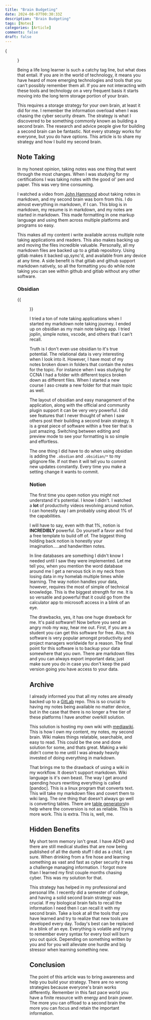 ```yaml
---
title: "Brain Budgeting"
date: 2024-08-07T00:30:33Z
description: "Brain Budgeting"
tags: [Notes]
categories: [Article]
comments: false
draft: false
---
```


{<figure src="location of imagehttps://www.grahamsquires.com/wp-content/uploads/2020/10/2nd-Brain-600x450.png">}

Being a life long learner is such a catchy tag line, but what does that entail. If you are in the world of technology, it means you have heard of more emerging technologies and tools that you can't possibly remember them all. If you are not interacting with these tools and technology on a very frequent basis it starts moving into the long term storage portion of your brain.

This requires a storage strategy for your own brain, at least it did for me. I remember the information overload when I was chasing the cyber security dream. The strategy is what I discovered to be something commonly known as building a second brain. The research and advice people give for building a second brain can be fantastic. Not every strategy works for everyone, but you do have options. This article is to share my strategy and how I build my second brain.

## Note Taking

In my honest opinion, taking notes was one thing that went through the most changes. When I was studying for my certifications I was taking notes with the good ol' pen and paper. This was very time consuming. 

I watched a video from [John Hammond](https://www.youtube.com/watch?v=MQGozZzHUwQ) about taking notes in markdown, and my second brain was born from this. I do almost everything in markdown, if I can. This blog is in markdown, my resume is in markdown, and my notes are started in markdown. This made formatting in one markup language and using them across multiple platforms and programs so easy.

This makes all my content i write available across multiple note taking applications and readers. This also makes backing up and moving the files incredible valuable. Personally, all my markdown files are backed up to a gitlab repository. Using gitlab makes it backed up,sync'd, and available from any device at any time. A side benefit is that gitlab and github support markdown natively, so all the formatting you do while note taking you can see within github and gitlab without any other software.

### Obsidian

{{<figure src="/images/Posts/017/obsidian_graph.jpg">}}

I tried a ton of note taking applications when I started my markdown note taking journey. I ended up on obsidian as my main note taking app. I tried joplin, simple notes, vscode, and others that I can't recall. 

Truth is I don't even use obsidian to it's true potential. The relational data is very interesting when I look into it. However, I have most of my notes broken down in folders that contain the notes for the topic. For instance when I was studying for CCNA I had a folder with different topics broken down as different files. When I started a new course I aso create a new folder for that main topic as well. 

The layout of obsidian and easy management of the application, along with the official and community plugin support it can be very very powerful. I did see features that I never thought of when I saw others post their building a second brain strategy. It is a great piece of software within a free tier that is just amazing. Switching between editing and preview mode to see your formatting is so simple and effortless. 

The one thing I did have to do when using obsidian is adding the ```.obsdian``` and ```.obsidian/*``` to my gitignore file. If not then it will tell you to commit new updates constantly. Every time you make a setting change it wants to commit. 

### Notion

The first time you open notion you might not understand it's potential. I know I didn't. I watched a __lot__ of productivity videos revolving around notion. I can honestly say I am probably using about 1% of the capabilities. 

I will have to say, even with that 1%, notion is __INCREDIBLY__ powerful. Do yourself a favor and find a free template to build off of. The biggest thing holding back notion is honestly your imagination.....and handwritten notes. 

In line databases are something I didn't know I needed until I saw they were implemented. Let me tell you, when you mention the word database around me I get a nervous tick in my neck from losing data in my homelab multiple times while learning. The way notion handles your data, however, requires the most of simple of technical knowledge. This is the biggest strength for me. It is so versatile and powerful that it could go from the calculator app to microsoft access in a blink of an eye. 

The drawbacks, yes, it has one huge drawback for me. It's paid software!! Now before you send an angry mob my way, hear me out. First, if you are a student you can get this software for free. Also, this software is very popular amongst productivity and project managers worldwide for a reason. The final point for this software is to backup your data somewhere that you own. There are markdown files and you can always export important data; just make sure you do in case you don't keep the paid version going you have access to your data.

## Archive

I already informed you that all my notes are already backed up to a [GitLab](https://gitlab.com) repo. This is so crucial to having my notes being available no matter device, but in the case that there is no longer a free tier of these platforms I have another overkill solution. 

This solution is hosting my own wiki with [mediawiki](https://kalifornia909.info/post/media-wiki-docker/). This is how I own my content, my notes, my second brain. Wiki makes things relatable, searchable, and easy to read. This could be the one and done solution for some, and thats great. Making a wiki didn't come to me until I was already heavily invested of doing everything in markdown. 

That brings me to the drawback of using a wiki in my workflow. It doesn't support markdown. Wiki language is it's own beast. The way I get around spending hours rewriting everything is called [pandoc]. This is a linux program that converts text. This will take my markdown files and covert them to wiki lang. The one thing that doesn't always go well is converting tables. There are [table generators](https://www.tablesgenerator.com/mediawiki_tables)to help where the conversion is not as reliable. This is more work. This is extra. This is, well, me. 

## Hidden Benefits

My short term memory isn't great. I have ADHD and there are still medical studies that are now being published of all the dumb stuff I did as a child, I am sure. When drinking from a fire hose and learning something as vast and fast as cyber security it was a challenge managing information. I forgot more than I learned my first couple months chasing cyber. This was my solution for that. 

This strategy has helped in my professional and personal life. I recently did a semester of college, and having a solid second brain strategy was crucial. If my biological brain fails to recall the information I need then I can recall it with my second brain. Take a look at all the tools that you have learned and try to realize that new tools are developed every day. Today's best can be replaced in a blink of an eye. Everything is volatile and trying to remember every syntax for every tool will burn you out quick. Depending on something written by you and for you will alleviate one hurdle and big stressor when learning something new. 

## Conclusion

The point of this article was to bring awareness and help you build your strategy. There are no wrong strategies because everyone's brain works differently. Remember in this fast pace world you have a finite resource with energy and brain power. The more you can offload to a second brain the more you can focus and retain the important information.


